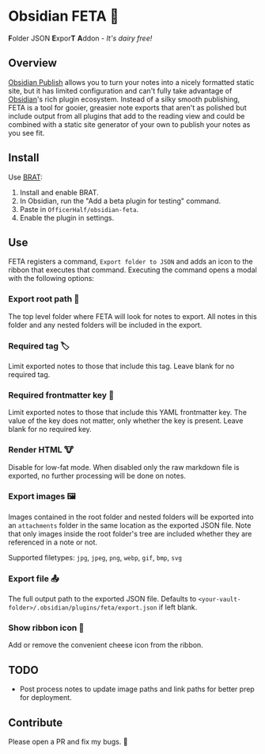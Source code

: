 # Obsidian FETA 🧀

**F**older JSON **E**xpor**T** **A**ddon - _It's dairy free!_

## Overview

[Obsidian Publish](https://obsidian.md/publish) allows you to turn your notes into a nicely formatted static site, but it has limited configuration and can't fully take advantage of [Obsidian](https://obsidian.md/)'s rich plugin ecosystem. Instead of a silky smooth publishing, FETA is a tool for gooier, greasier note exports that aren't as polished but include output from all plugins that add to the reading view and could be combined with a static site generator of your own to publish your notes as you see fit.

## Install

Use [BRAT](https://github.com/TfTHacker/obsidian42-brat):

1. Install and enable BRAT.
2. In Obsidian, run the "Add a beta plugin for testing" command.
3. Paste in `OfficerHalf/obsidian-feta`.
4. Enable the plugin in settings.

## Use

FETA registers a command, `Export folder to JSON` and adds an icon to the ribbon that executes that command. Executing the command opens a modal with the following options:

### Export root path 📁

The top level folder where FETA will look for notes to export. All notes in this folder and any nested folders will be included in the export.

### Required tag 🏷️

Limit exported notes to those that include this tag. Leave blank for no required tag.

### Required frontmatter key 🔑

Limit exported notes to those that include this YAML frontmatter key. The value of the key does not matter, only whether the key is present. Leave blank for no required key.

### Render HTML 🐮

Disable for low-fat mode. When disabled only the raw markdown file is exported, no further processing will be done on notes.

### Export images 🖼️

Images contained in the root folder and nested folders will be exported into an `attachments` folder in the same location as the exported JSON file. Note that only images inside the root folder's tree are included whether they are referenced in a note or not.

Supported filetypes: `jpg`, `jpeg`, `png`, `webp`, `gif`, `bmp`, `svg`

### Export file 📤

The full output path to the exported JSON file. Defaults to `<your-vault-folder>/.obsidian/plugins/feta/export.json` if left blank.

### Show ribbon icon 🧀

Add or remove the convenient cheese icon from the ribbon.

## TODO

- Post process notes to update image paths and link paths for better prep for deployment.

## Contribute

Please open a PR and fix my bugs. 🐛
